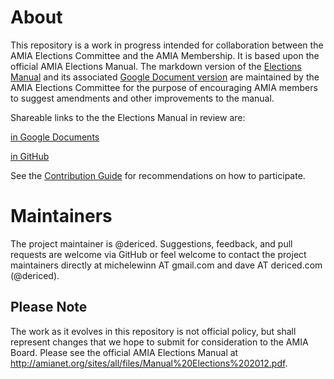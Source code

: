 # About

This repository is a work in progress intended for collaboration between the AMIA Elections Committee and the AMIA Membership. It is based upon the official AMIA Elections Manual. The markdown version of the [Elections Manual](amia_elections_manual.md) and its associated [Google Document version](https://docs.google.com/document/d/1wFvwAnwTE_6t6ygB3eZO94Asm1qKEx9mM4TLYvBUqZI/edit?usp=sharing) are maintained by the AMIA Elections Committee for the purpose of encouraging AMIA members to suggest amendments and other improvements to the manual.

Shareable links to the the Elections Manual in review are:

[in Google Documents](https://docs.google.com/document/d/1wFvwAnwTE_6t6ygB3eZO94Asm1qKEx9mM4TLYvBUqZI/edit?usp=sharing)

[in GitHub](amia_elections_manual.md)

See the [Contribution Guide](CONTRIBUTING.md) for recommendations on how to participate.

# Maintainers

The project maintainer is @dericed. Suggestions, feedback, and pull requests are welcome via GitHub or feel welcome to contact the project maintainers directly at michelewinn AT gmail.com and dave AT dericed.com (@dericed).

## Please Note

The work as it evolves in this repository is not official policy, but shall represent changes that we hope to submit for consideration to the AMIA Board. Please see the official AMIA Elections Manual at http://amianet.org/sites/all/files/Manual%20Elections%202012.pdf.